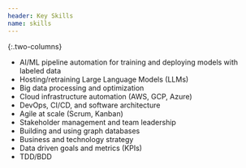 ```yaml
---
header: Key Skills
name: skills
---
```

{:.two-columns}
*   AI/ML pipeline automation for training and deploying models with labeled data
*   Hosting/retraining Large Language Models (LLMs)
*   Big data processing and optimization
*   Cloud infrastructure automation (AWS, GCP, Azure)
*   DevOps, CI/CD, and software architecture
*   Agile at scale (Scrum, Kanban)
*   Stakeholder management and team leadership
*   Building and using graph databases
*   Business and technology strategy
*   Data driven goals and metrics (KPIs)
*   TDD/BDD
